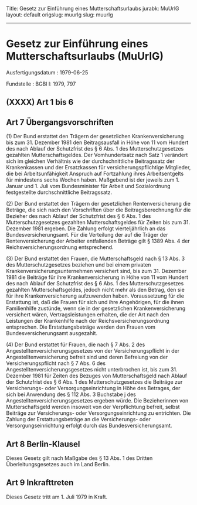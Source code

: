 Title: Gesetz zur Einführung eines Mutterschaftsurlaubs
jurabk: MuUrlG
layout: default
origslug: muurlg
slug: muurlg

---

# Gesetz zur Einführung eines Mutterschaftsurlaubs (MuUrlG)

Ausfertigungsdatum
:   1979-06-25

Fundstelle
:   BGBl I: 1979, 797



## (XXXX) Art 1 bis 6



## Art 7 Übergangsvorschriften

(1) Der Bund erstattet den Trägern der gesetzlichen
Krankenversicherung bis zum 31. Dezember 1981 den Beitragsausfall in
Höhe von 11 vom Hundert des nach Ablauf der Schutzfrist des § 6 Abs. 1
des Mutterschutzgesetzes gezahlten Mutterschaftsgeldes. Der
Vomhundertsatz nach Satz 1 verändert sich im gleichen Verhältnis wie
der durchschnittliche Beitragssatz der Krankenkassen und der
Ersatzkassen für versicherungspflichtige Mitglieder, die bei
Arbeitsunfähigkeit Anspruch auf Fortzahlung ihres Arbeitsentgelts für
mindestens sechs Wochen haben. Maßgebend ist der jeweils zum 1. Januar
und 1. Juli vom Bundesminister für Arbeit und Sozialordnung
festgestellte durchschnittliche Beitragssatz.

(2) Der Bund erstattet den Trägern der gesetzlichen Rentenversicherung
die Beträge, die sich nach den Vorschriften über die
Beitragsberechnung für die Bezieher des nach Ablauf der Schutzfrist
des § 6 Abs. 1 des Mutterschutzgesetzes gezahlten Mutterschaftsgeldes
für Zeiten bis zum 31. Dezember 1981 ergeben. Die Zahlung erfolgt
vierteljährlich an das Bundesversicherungsamt. Für die Verteilung der
auf die Träger der Rentenversicherung der Arbeiter entfallenden
Beträge gilt § 1389 Abs. 4 der Reichsversicherungsordnung
entsprechend.

(3) Der Bund erstattet den Frauen, die Mutterschaftsgeld nach § 13
Abs. 3 des Mutterschutzgesetzes beziehen und bei einem privaten
Krankenversicherungsunternehmen versichert sind, bis zum 31. Dezember
1981 die Beiträge für ihre Krankenversicherung in Höhe von 11 vom
Hundert des nach Ablauf der Schutzfrist des § 6 Abs. 1 des
Mutterschutzgesetzes gezahlten Mutterschaftsgeldes, jedoch nicht mehr
als den Betrag, den sie für ihre Krankenversicherung aufzuwenden
haben. Voraussetzung für die Erstattung ist, daß die Frauen für sich
und ihre Angehörigen, für die ihnen Familienhilfe zustünde, wenn sie
in der gesetzlichen Krankenversicherung versichert wären,
Vertragsleistungen erhalten, die der Art nach den Leistungen der
Krankenhilfe nach der Reichsversicherungsordnung entsprechen. Die
Erstattungsbeträge werden den Frauen vom Bundesversicherungsamt
ausgezahlt.

(4) Der Bund erstattet für Frauen, die nach § 7 Abs. 2 des
Angestelltenversicherungsgesetzes von der Versicherungspflicht in der
Angestelltenversicherung befreit sind und deren Befreiung von der
Versicherungspflicht nach § 7 Abs. 6 des
Angestelltenversicherungsgesetzes nicht unterbrochen ist, bis zum 31.
Dezember 1981 für Zeiten des Bezuges von Mutterschaftsgeld nach Ablauf
der Schutzfrist des § 6 Abs. 1 des Mutterschutzgesetzes die Beiträge
zur Versicherungs- oder Versorgungseinrichtung in Höhe des Betrages,
der sich bei Anwendung des § 112 Abs. 3 Buchstabe j des
Angestelltenversicherungsgesetzes ergeben würde. Die Bezieherinnen von
Mutterschaftsgeld werden insoweit von der Verpflichtung befreit,
selbst Beiträge zur Versicherungs- oder Versorgungseinrichtung zu
entrichten. Die Zahlung der Erstattungsbeträge an die Versicherungs-
oder Versorgungseinrichtung erfolgt durch das Bundesversicherungsamt.


## Art 8 Berlin-Klausel

Dieses Gesetz gilt nach Maßgabe des § 13 Abs. 1 des Dritten
Überleitungsgesetzes auch im Land Berlin.


## Art 9 Inkrafttreten

Dieses Gesetz tritt am 1. Juli 1979 in Kraft.

